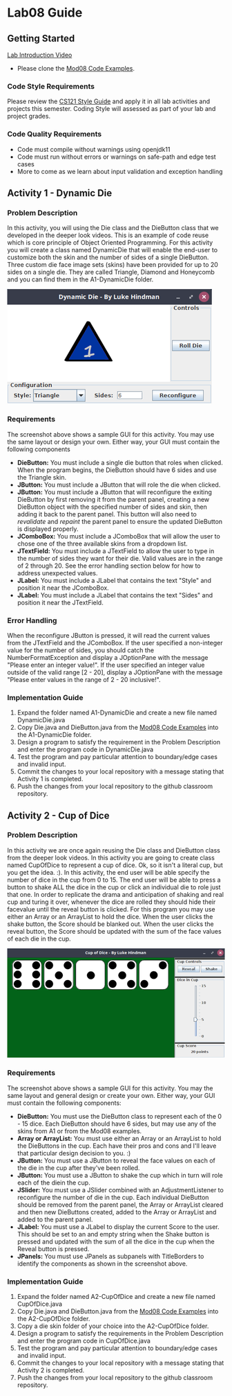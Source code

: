 # Lab08 Guide
## Getting Started
[Lab Introduction Video]()
- Please clone the [Mod08 Code Examples](https://github.com/lhindman/cs121-mod08-examples.git). 

### Code Style Requirements
Please review the [CS121 Style Guide](https://docs.google.com/document/d/1LWbGQBKkApnNAzzgwOSvRM03DmhYWx5yEfecT2WXfjI/edit?usp=sharing) and apply it in all lab activities and projects this semester. Coding Style will assessed as part of your lab and project grades. 

### Code Quality Requirements
- Code must compile without warnings using openjdk11
- Code must run without errors or warnings on safe-path and edge test cases
- More to come as we learn about input validation and exception handling  
## Activity 1 - Dynamic Die
### Problem Description
In this activity, you will using the Die class and the DieButton class that we developed in the deeper look videos. This is an example of code reuse which is core principle of Object Oriented Programming. For this activity you will create a class named DynamicDie that will enable the end-user to customize both the skin and the number of sides of a single DieButton. Three custom die face image sets (skins) have been provided for up to 20 sides on a single die. They are called Triangle, Diamond and Honeycomb and you can find them in the A1-DynamicDie folder.

<img src="images/Lab08-DynamicDie.png" alt="Dynamic Die Screenshot">

### Requirements
The screenshot above shows a sample GUI for this activity.  You may use the same layout or design your own.  Either way, your GUI must contain the following components

+ **DieButton:** You must include a single die button that roles when clicked.  When the program begins, the DieButton should have 6 sides and use the Triangle skin.
+ **JButton:** You must include a JButton that will role the die when clicked.
+ **JButton:** You must include a JButton that will reconfigure the exiting DieButton by first removing it from the parent panel, creating a new DieButton object with the specified number of sides and skin, then adding it back to the parent panel.  This button will also need to *revalidate* and *repaint* the parent panel to ensure the updated DieButton is displayed properly.
+ **JComboBox:** You must include a JComboBox that will allow the user to chose one of the three available skins from a dropdown list.
+ **JTextField:** You must include a JTextField to allow the user to type in the number of sides they want for their die.  Valid values are in the range of 2 through 20.  See the error handling section below for how to address unexpected values.
+ **JLabel:** You must include a JLabel that contains the text "Style" and position it near the JComboBox.
+ **JLabel:** You must include a JLabel that contains the text "Sides" and position it near the JTextField.

### Error Handling
When the reconfigure JButton is pressed, it will read the current values from the JTextField and the JComboBox.  If the user specified a non-integer value for the number of sides, you should catch the NumberFormatException and display a JOptionPane with the message "Please enter an integer value!".  If the user specified an integer value outside of the valid range [2 - 20], display a JOptionPane with the message "Please enter values in the range of 2 - 20 inclusive!".

### Implementation Guide
1. Expand the folder named A1-DynamicDie and create a new file named DynamicDie.java
2. Copy Die.java and DieButton.java from the [Mod08 Code Examples](https://github.com/lhindman/cs121-mod08-examples.git) into the A1-DynamicDie folder.
3. Design a program to satisfy the requirement in the Problem Description and enter the program code in DynamicDie.java
4. Test the program and pay particular attention to boundary/edge cases and invalid input.
5. Commit the changes to your local repository with a message stating that Activity 1 is completed.
6. Push the changes from your local repository to the github classroom repository.

## Activity 2 - Cup of Dice
### Problem Description
In this activity we are once again reusing the Die class and DieButton class from the deeper look videos. In this activity you are going to create class named CupOfDice to represent a cup of dice.  Ok, so it isn't a literal cup, but you get the idea. :).  In this activity, the end user will be able specify the number of dice in the cup from 0 to 15. The end user will be able to press a button to shake ALL the dice in the cup or click an individual die to role just that one. In order to replicate the drama and anticipation of shaking and real cup and turing it over, whenever  the dice are rolled they should hide their facevalue until the reveal button is clicked. For this program you may use either an Array or an ArrayList<DieButton> to hold the dice. When the user clicks the shake button, the Score should be blanked out. When the user clicks the reveal button, the Score should be updated with the sum of the face values of each die in the cup.
     
<img src="images/Lab08-CupOfDice.png" alt="Dynamic Die Screenshot" >

### Requirements
The screenshot above shows a sample GUI for this activity.  You may the same layout and general design or create your own.  Either way, your GUI must contain the following components:
+ **DieButton:** You must use the DieButton class to represent each of the 0 - 15 dice. Each DieButton should have 6 sides, but may use any of the skins from A1 or from the Mod08 examples.
+ **Array or ArrayList:** You must use either an Array or an ArrayList to hold the DieButtons in the cup.  Each have their pros and cons and I'll leave that particular design decision to you. :)
+ **JButton:** You must use a JButton to reveal the face values on each of the die in the cup after they've been rolled.
+ **JButton:** You must use a JButton to shake the cup which in turn will role each of the diein the cup.
+ **JSlider:** You must use a JSlider combined with an AdjustmentListener to reconfigure the number of die in the cup. Each individual DieButton should be removed from the parent panel, the Array or ArrayList cleared and then new DieButtons created, added to the Array or ArrayList and added to the parent panel.
+ **JLabel:** You must use a JLabel to display the current Score to the user.  This should be set to an and empty string when the Shake button is pressed and updated with the sum of all the dice in the cup when the Reveal button is pressed.
+ **JPanels:** You must use JPanels as subpanels with TitleBorders to identify the components as shown in the screenshot above.


### Implementation Guide
1. Expand the folder named A2-CupOfDice and create a new file named CupOfDice.java
2. Copy Die.java and DieButton.java from the [Mod08 Code Examples](https://github.com/lhindman/cs121-mod08-examples.git) into the A2-CupOfDice folder.
3. Copy a die skin folder of your choice into the A2-CupOfDice folder.
4. Design a program to satisfy the requirements in the Problem Description and enter the program code in CupOfDice.java
5. Test the program and pay particular attention to boundary/edge cases and invalid input.
6. Commit the changes to your local repository with a message stating that Activity 2 is completed.
7. Push the changes from your local repository to the github classroom repository.
